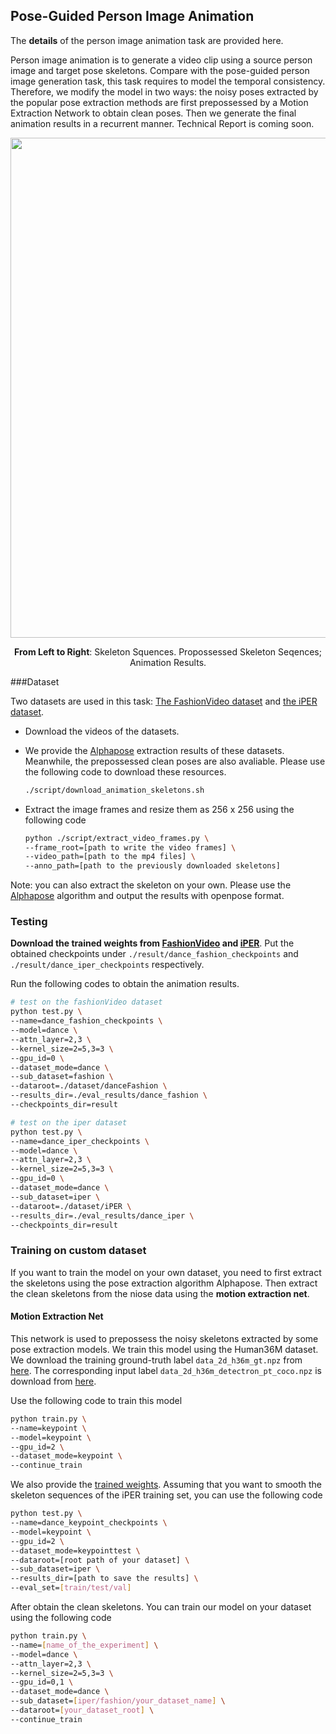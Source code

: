## Pose-Guided Person Image Animation

The **details** of the person image animation task are provided here.

Person image animation is to generate a video clip using a source person image and target pose skeletons. Compare with the pose-guided person image generation task, this task requires to model the temporal consistency. Therefore, we modify the model in two ways: the noisy poses extracted by the popular pose extraction methods are first prepossessed by a Motion Extraction Network to obtain clean poses. Then we generate the final animation results in a recurrent manner.  Technical Report is coming soon.

<p align='center'>  
  <img src='https://user-images.githubusercontent.com/30292465/80794884-943fff00-8bcd-11ea-8287-91489b86deff.gif' width='800'/>
</p>
<p align='center'> 
  <b>From Left to Right</b>: Skeleton Squences. Propossessed Skeleton Seqences; Animation Results.
</p>
###Dataset

Two datasets are used in this task: [The FashionVideo dataset](https://vision.cs.ubc.ca/datasets/fashion/) and [the iPER dataset](https://svip-lab.github.io/project/impersonator). 

* Download the videos of the datasets.

* We provide the [Alphapose](https://github.com/MVIG-SJTU/AlphaPose) extraction results of these datasets. Meanwhile, the prepossessed clean poses are also avaliable. Please use the following code to download these resources.

  ``` bash
  ./script/download_animation_skeletons.sh
  ```

* Extract the image frames and resize them as 256 x 256 using the following code

  ``` bash
  python ./script/extract_video_frames.py \
  --frame_root=[path to write the video frames] \
  --video_path=[path to the mp4 files] \
  --anno_path=[path to the previously downloaded skeletons]
  ```

Note: you can also extract the skeleton on your own. Please use the [Alphapose](https://github.com/MVIG-SJTU/AlphaPose) algorithm and output the results with openpose format.

### Testing

**Download the trained weights from [FashionVideo](https://drive.google.com/drive/folders/14bdd02GuR1dSTGAUkO_n4Xn0RjJXmdXV?usp=sharing) and [iPER](https://drive.google.com/drive/folders/11660gR9qgAdJrcnfjiaBxcb8cXDWx2uf?usp=sharing)**. Put the obtained checkpoints under `./result/dance_fashion_checkpoints` and `./result/dance_iper_checkpoints` respectively.

Run the following codes to obtain the animation results.

``` bash
# test on the fashionVideo dataset 
python test.py \
--name=dance_fashion_checkpoints \
--model=dance \
--attn_layer=2,3 \
--kernel_size=2=5,3=3 \
--gpu_id=0 \
--dataset_mode=dance \
--sub_dataset=fashion \
--dataroot=./dataset/danceFashion \
--results_dir=./eval_results/dance_fashion \
--checkpoints_dir=result

# test on the iper dataset
python test.py \
--name=dance_iper_checkpoints \
--model=dance \
--attn_layer=2,3 \
--kernel_size=2=5,3=3 \
--gpu_id=0 \
--dataset_mode=dance \
--sub_dataset=iper \
--dataroot=./dataset/iPER \
--results_dir=./eval_results/dance_iper \
--checkpoints_dir=result
```

### Training on custom dataset 

If you want to train the model on your own dataset, you need to first extract the skeletons using the pose extraction algorithm Alphapose. Then extract the clean skeletons from the niose data using the **motion extraction net**. 

#### Motion Extraction Net

This network is used to prepossess the noisy skeletons extracted by some pose extraction models. We train this model using the Human36M dataset. We download the training ground-truth label `data_2d_h36m_gt.npz` from [here](https://github.com/facebookresearch/VideoPose3D/blob/master/DATASETS.md). The corresponding input label `data_2d_h36m_detectron_pt_coco.npz` is download from [here](https://github.com/facebookresearch/VideoPose3D/issues/2#issuecomment-444687031).

Use the following code to train this model

``` bash 
python train.py \
--name=keypoint \
--model=keypoint \
--gpu_id=2 \
--dataset_mode=keypoint \
--continue_train
```

We also provide the [trained weights](https://drive.google.com/drive/folders/1Tc1MkSuFnGv9a_TcANQcChK6IS43oKQo). Assuming that you want to smooth the skeleton sequences of the iPER training set, you can use the following code

``` bash
python test.py \
--name=dance_keypoint_checkpoints \
--model=keypoint \
--gpu_id=2 \
--dataset_mode=keypointtest \
--dataroot=[root path of your dataset] \
--sub_dataset=iper \
--results_dir=[path to save the results] \
--eval_set=[train/test/val]
```



After obtain the clean skeletons. You can train our model on your dataset using the following code

``` bash
python train.py \
--name=[name_of_the_experiment] \
--model=dance \
--attn_layer=2,3 \
--kernel_size=2=5,3=3 \
--gpu_id=0,1 \
--dataset_mode=dance \
--sub_dataset=[iper/fashion/your_dataset_name] \
--dataroot=[your_dataset_root] \
--continue_train
```











